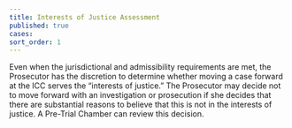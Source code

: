 ```yaml
---
title: Interests of Justice Assessment
published: true
cases:
sort_order: 1
---
```



Even when the jurisdictional and admissibility requirements are met, the Prosecutor has the discretion to determine whether moving a case forward at the ICC serves the “interests of justice.” The Prosecutor may decide not to move forward with an investigation or prosecution if she decides that there are substantial reasons to believe that this is not in the interests of justice. A Pre-Trial Chamber can review this decision.